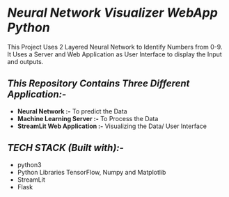 # *Neural Network Visualizer WebApp Python*
This Project Uses 2 Layered Neural Network to Identify Numbers from 0-9. It Uses a Server and Web Application as User Interface to display the Input and outputs.

## *This Repository Contains Three Different Application:-*
- **Neural Network :-** To predict the Data 
- **Machine Learning Server :-**  To Process the Data
- **StreamLit Web Application :-** Visualizing the Data/ User Interface

## *TECH STACK (Built with):-*
- python3
- Python Libraries TensorFlow, Numpy and Matplotlib
- StreamLit
- Flask

